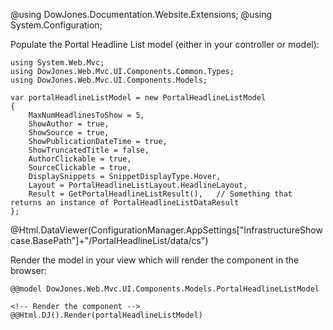 ﻿@using DowJones.Documentation.Website.Extensions;
@using System.Configuration;

Populate the Portal Headline List model (either in your controller or model):

	using System.Web.Mvc;
	using DowJones.Web.Mvc.UI.Components.Common.Types;
	using DowJones.Web.Mvc.UI.Components.Models;

	var portalHeadlineListModel = new PortalHeadlineListModel
	{
		MaxNumHeadlinesToShow = 5,
		ShowAuthor = true,
		ShowSource = true,
		ShowPublicationDateTime = true,
		ShowTruncatedTitle = false,
		AuthorClickable = true,
		SourceClickable = true,
		DisplaySnippets = SnippetDisplayType.Hover,
		Layout = PortalHeadlineListLayout.HeadlineLayout,
		Result = GetPortalHeadlineListResult(),   // Something that returns an instance of PortalHeadlineListDataResult
	};
	
@Html.DataViewer(ConfigurationManager.AppSettings["InfrastructureShowcase.BasePath"]+"/PortalHeadlineList/data/cs")

Render the model in your view which will render the component in the browser:

	@@model DowJones.Web.Mvc.UI.Components.Models.PortalHeadlineListModel

	<!-- Render the component -->
	@@Html.DJ().Render(portalHeadlineListModel)